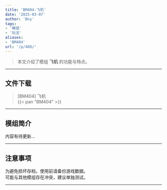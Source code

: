 ```yaml
---
title: 'BM404-飞机'
date: '2025-03-07'
author: 'Bny'
tags:
- '模组'
- '玩法'
aliases:
- 'BM404'
url: '/p/408/'
---
```


> 本文介绍了模组 **飞机** 的功能与特点。

---

## 文件下载

> [BM404] 飞机  
{{< pan "BM404" >}}  

---

## 模组简介

>  
内容有待更新...  

---

## 注意事项

>  
为避免损坏存档，使用前请备份游戏数据。  
可能与其他模组存在冲突，建议单独测试。  

---

